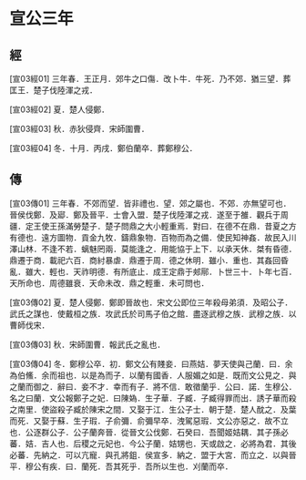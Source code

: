 # 宣公三年

## 經 <a name="07Xuan03Jing"></a>

<a name="07Xuan03Jing01">[宣03經01]</a> 三年春．王正月．郊牛之口傷．改卜牛．牛死．乃不郊．猶三望．葬匡王．楚子伐陸渾之戎．

<a name="07Xuan03Jing02">[宣03經02]</a> 夏．楚人侵鄭．

<a name="07Xuan03Jing03">[宣03經03]</a> 秋．赤狄侵齊．宋師圍曹．

<a name="07Xuan03Jing04">[宣03經04]</a> 冬．十月．丙戌．鄭伯蘭卒．葬鄭穆公．

## 傳 <a name="07Xuan03Zhuan"></a>

<a name="07Xuan03Zhuan01">[宣03傳01]</a> 三年春．不郊而望．皆非禮也．望．郊之屬也．不郊．亦無望可也．晉侯伐鄭．及郔．鄭及晉平．士會入盟．楚子伐陸渾之戎．遂至于雒．觀兵于周疆．定王使王孫滿勞楚子．楚子問鼎之大小輕重焉．對曰．在德不在鼎．昔夏之方有德也．遠方圖物．貢金九牧．鑄鼎象物．百物而為之備．使民知神姦．故民入川澤山林．不逢不若．螭魅罔兩．莫能逢之．用能協于上下．以承天休．桀有昏德．鼎遷于商．載祀六百．商紂暴虐．鼎遷于周．德之休明．雖小．重也．其姦回昏亂．雖大．輕也．天祚明德．有所底止．成王定鼎于郟鄏．卜世三十．卜年七百．天所命也．周德雖衰．天命未改．鼎之輕重．未可問也．

<a name="07Xuan03Zhuan02">[宣03傳02]</a> 夏．楚人侵鄭．鄭即晉故也．宋文公即位三年殺母弟須．及昭公子．武氏之謀也．使戴桓之族．攻武氏於司馬子伯之館．盡逐武穆之族．武穆之族．以曹師伐宋．

<a name="07Xuan03Zhuan03">[宣03傳03]</a> 秋．宋師圍曹．報武氏之亂也．

<a name="07Xuan03Zhuan04">[宣03傳04]</a> 冬．鄭穆公卒．初．鄭文公有賤妾．曰燕姞．夢天使與己蘭．曰．余為伯鯈．余而祖也．以是為而子．以蘭有國香．人服媚之如是．既而文公見之．與之蘭而御之．辭曰．妾不才．幸而有子．將不信．敢徵蘭乎．公曰．諾．生穆公．名之曰蘭．文公報鄭子之妃．曰陳媯．生子華．子臧．子臧得罪而出．誘子華而殺之南里．使盜殺子臧於陳宋之間．又娶于江．生公子士．朝于楚．楚人酖之．及葉而死．又娶于蘇．生子瑕．子俞彌．俞彌早卒．洩駕惡瑕．文公亦惡之．故不立也．公逐群公子．公子蘭奔晉．從晉文公伐鄭．石癸曰．吾聞姬姞耦．其子孫必蕃．姞．吉人也．后稷之元妃也．今公子蘭．姞甥也．天或啟之．必將為君．其後必蕃．先納之．可以亢寵．與孔將鉏．侯宣多．納之．盟于大宮．而立之．以與晉平．穆公有疾．曰．蘭死．吾其死乎．吾所以生也．刈蘭而卒．

